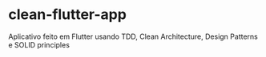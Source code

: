 # clean-flutter-app
Aplicativo feito em Flutter usando TDD, Clean Architecture, Design Patterns e SOLID principles
